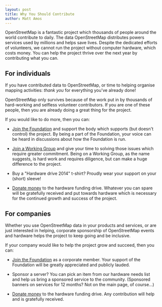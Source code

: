 ```yaml
---
layout: post
title: Why You Should Contribute
author: Matt Amos
---
```


OpenStreetMap is a fantastic project which thousands of people around
the world contribute to daily. The data OpenStreetMap distributes
powers services used by millions and helps save lives. Despite the
dedicated efforts of volunteers, we cannot run the project without
computer hardware, which costs money. You can help the project thrive
over the next year by contributing what you can.

## For individuals

If you have contributed data to OpenStreetMap, or time to helping
organise mapping activities: _thank_ _you_ for everything you've
already done!

OpenStreetMap only survives because of the work put in by thousands of
hard-working and selfless volunteer contributors. If you are one of
these people, then you are already doing a great thing for the
project.

If you would like to do more, then you can:

* [Join the Foundation][1] and support the body which supports (but
  doesn't control) the project. By being a part of the Foundation,
  your voice can be heard in discussions about how the Foundation is
  run.

* [Join a Working Group][2] and give your time to solving those issues
  which require greater commitment. Being on a Working Group, as the
  name suggests, is hard work and requires diligence, but can make a
  huge difference to the project.

* Buy a "Hardware drive 2014" t-shirt? Proudly wear your support on
  your (short) sleeve!

* [Donate money][3] to the hardware funding drive. Whatever you can
  spare will be gratefully received and put towards hardware which
  is necessary for the continued growth and success of the project.

## For companies

Whether you use OpenStreetMap data in your products and services, or
are just interested in helping, corporate sponsorship of OpenStreetMap
events and hardware helps the project to keep going and be inclusive.

If your company would like to help the project grow and succeed, then
you can:

* [Join the Foundation][4] as a corporate member. Your support of the
  Foundation will be greatly appreciated and publicly lauded.

* Sponsor a server? You can pick an item from our hardware needs list
  and help us bring a sponsored service to the community. (Sponsored
  banners on services for 12 months? Not on the main page, of
  course...)

* [Donate money][3] to the hardware funding drive. Any contribution
  will help and is gratefully received.

[1]: http://www.osmfoundation.org/wiki/Join
[2]: http://www.osmfoundation.org/wiki/Working_Groups
[3]: http://donate.openstreetmap.org/
[4]: http://www.osmfoundation.org/wiki/Corporate_Membership
